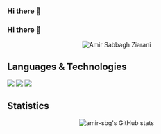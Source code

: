### Hi there 👋

<!--
**amir-sbg/amir-sbg** is a ✨ _special_ ✨ repository because its `README.md` (this file) appears on your GitHub profile.

Here are some ideas to get you started:

- 🔭 I’m currently working on ...
- 🌱 I’m currently learning ...
- 👯 I’m looking to collaborate on ...
- 🤔 I’m looking for help with ...
- 💬 Ask me about ...
- 📫 How to reach me: ...
- 😄 Pronouns: ...
- ⚡ Fun fact: ...
-->

### Hi there 👋

  <p align="center">
    <img src="https://github-profile-summary-cards.vercel.app/api/cards/profile-details?username=amir-sbg&theme=dracula" alt="Amir Sabbagh Ziarani"/><br/>
  </p>
  
## Languages & Technologies

[![](https://img.shields.io/badge/-python3-gray?style=for-the-badge&logo=python)](https://www.python.org/)
[![](https://img.shields.io/badge/-c-orange?style=for-the-badge&logo=c)](https://en.wikipedia.org/wiki/C_%28programming_language%29)
[![](https://img.shields.io/badge/-java-yellow?style=for-the-badge&logo=java)](https://en.wikipedia.org/wiki/C_%28programming_language%29)




## Statistics

<p align="center">
  <img src="https://github-readme-stats.vercel.app/api?username=amir-sbg&show_icons=true&theme=dracula" alt="amir-sbg's GitHub stats"/><br/>
</p>

